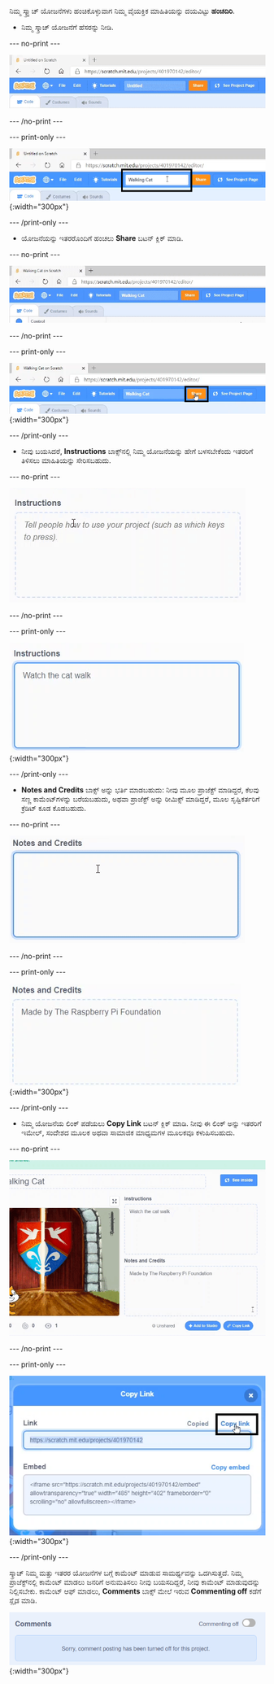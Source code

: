 ನಿಮ್ಮ ಸ್ಕ್ರ್ಯಾಚ್ ಯೋಜನೆಗಳು ಹಂಚಿಕೊಳ್ಳುವಾಗ ನಿಮ್ಮ ವೈಯಕ್ತಿಕ ಮಾಹಿತಿಯನ್ನು ದಯವಿಟ್ಟು **ಹಂಚದಿರಿ**.

- ನಿಮ್ಮ ಸ್ಕ್ರಾಚ್ ಯೋಜನೆಗೆ ಹೆಸರನ್ನು ನೀಡಿ.

--- no-print ---

![ಪರದೆಯ ಮೇಲ್ಭಾಗದಲ್ಲಿರುವ ಕಿತ್ತಳೆ ಬಣ್ಣದ 'Share' ಬಟನ್‌ನ ಎಡಭಾಗದಲ್ಲಿರುವ ಪೆಟ್ಟಿಗೆಯಲ್ಲಿ "Untitled" ಅನ್ನು "Walking Cat" ಎಂದು ಹಸರನ್ನು ಬದಲಾಯಿಸಿ.](images/name_file.gif)

--- /no-print ---

--- print-only ---

![ಸ್ಕ್ರೀನ್ ಮೇಲ್ಭಾಗದಲ್ಲಿ ಕಿತ್ತಳೆ ಬಣ್ಣದ 'Share' ಬಟನ್‌ನ ಎಡಭಾಗದಲ್ಲಿ 'Walking Cat' ಹೆಸರಿನ ಪ್ರಾಜೆಕ್ಟ್ ನೇಮ್ ಬಾಕ್ಸ್ ಅನ್ನು ಹೈಲೈಟ್ ಮಾಡಲಾಗಿದೆ.](images/name_file.png){:width="300px"}

--- /print-only ---

- ಯೋಜನೆಯನ್ನು ಇತರರೊಂದಿಗೆ ಹಂಚಲು **Share** ಬಟನ್ ಕ್ಲಿಕ್ ಮಾಡಿ.

--- no-print ---

![ಪರದೆಯ ಮೇಲ್ಭಾಗದಲ್ಲಿರುವ ಕಿತ್ತಳೆ ಬಣ್ಣದ 'Share' ಬಟನ್ ಅನ್ನು ಕ್ಲಿಕ್ ಮಾಡಿ. ನಂತರ, "Your project is now shared." ಎಂಬ ಸಂದೇಶ ಕಾಣಿಸಿಕೊಳ್ಳುತ್ತದೆ](images/share.gif)

--- /no-print ---

--- print-only ---

![ಪರದೆಯ ಮೇಲ್ಭಾಗದಲ್ಲಿರುವ ಕಿತ್ತಳೆ ಬಣ್ಣದ 'Share' ಬಟನ್ ಅನ್ನು ಹೈಲೈಟ್ ಮಾಡಲಾಗಿದೆ.](images/share.png){:width="300px"}

--- /print-only ---

- ನೀವು ಬಯಸಿದರೆ, **Instructions** ಬಾಕ್ಸ್‌ನಲ್ಲಿ ನಿಮ್ಮ ಯೋಜನೆಯನ್ನು ಹೇಗೆ ಬಳಸಬೇಕೆಂದು ಇತರರಿಗೆ ತಿಳಿಸಲು ಮಾಹಿತಿಯನ್ನು ಸೇರಿಸಬಹುದು.

--- no-print ---

!['Instructions' "Watch the cat walk" ಎಂದು ಟೈಪ್ ಮಾಡಿ.](images/add_instructions.gif)

--- /no-print ---

--- print-only ---

!['Instructions' ಬಾಕ್ಸ್ನಲ್ಲಿ, "Watch the cat walk" ಎಂದು ಟೈಪ್ ಮಾಡಲಾಗಿದೆ.](images/add_instructions.png){:width="300px"}

--- /print-only ---

- **Notes and Credits** ಬಾಕ್ಸ್ ಅನ್ನು ಭರ್ತಿ ಮಾಡಬಹುದು: ನೀವು ಮೂಲ ಪ್ರಾಜೆಕ್ಟ್ ಮಾಡಿದ್ದರೆ, ಕೆಲವು ಸಣ್ಣ ಕಾಮೆಂಟ್‌ಗಳನ್ನು ಬರೆಯಬಹುದು, ಅಥವಾ ಪ್ರಾಜೆಕ್ಟ್ ಅನ್ನು ರೀಮಿಕ್ಸ್ ಮಾಡಿದ್ದರೆ, ಮೂಲ ಸೃಷ್ಟಿಕರ್ತರಿಗೆ ಕ್ರೆಡಿಟ್ ಕೂಡ ಕೊಡಬಹುದು.

--- no-print ---

!['Notes and Credits' ಪೆಟ್ಟಿಗೆಯಲ್ಲಿ "Made by The Raspberry Pi Foundation"ಟೈಪಿಂಗ್.](images/notes_and_credits.gif)

--- /no-print ---

--- print-only ---

!['Notes and Credits' ಬಾಕ್ಸ್ ನಲ್ಲಿ,"Made by The Raspberry Pi Foundation" ಎಂದು ತೋರಿಸು.](images/notes_and_credits.png){:width="300px"}

--- /print-only ---

- ನಿಮ್ಮ ಯೋಜನೆಯ ಲಿಂಕ್ ಪಡೆಯಲು **Copy Link** ಬಟನ್ ಕ್ಲಿಕ್ ಮಾಡಿ. ನೀವು ಈ ಲಿಂಕ್ ಅನ್ನು ಇತರರಿಗೆ ಇಮೇಲ್, ಸಂದೆೇಶದ ಮೂಲಕ ಅಥವಾ ಸಾಮಾಜಿಕ ಮಾಧ್ಯಮಗಳ ಮೂಲಕವೂ ಕಳುಹಿಸಬಹುದು.

--- no-print ---

!['Copy Link' ಮೇಲೆ ಕ್ಲಿಕ್ ಮಾಡುವುದರಿಂದ, 'Copy Link' ಡೈಲಾಗ್ ಬಾಕ್ಸ್ ತೆರೆಯುತ್ತದೆ. ನಂತರ, ಸಂವಾದ ಪೆಟ್ಟಿಗೆಯಲ್ಲಿ, 'Link' ಅಡಿಯಲ್ಲಿ URL ಅನ್ನು ಹೈಲೈಟ್ ಮಾಡಿ ಮತ್ತು 'Copy link' ಅನ್ನು ಆಯ್ಕೆ ಮಾಡಿ.](images/copy_link.gif)

--- /no-print ---

--- print-only ---

!['Copy link' ಡೈಲಾಗ್ ಬಾಕ್ಸ್‌ನಲ್ಲಿ'Copy Link' ಬಟನ್ ಅನ್ನು ಹೈಲೈಟ್ ಮಾಡಲಾಗಿದೆ.](images/copy_link.png){:width="300px"}

--- /print-only ---

ಸ್ಕ್ರಾಚ್ ನಿಮ್ಮ ಮತ್ತು ಇತರರ ಯೋಜನೆಗಳ ಬಗ್ಗೆ ಕಾಮೆಂಟ್ ಮಾಡುವ ಸಾಮರ್ಥ್ಯವನ್ನು ಒದಗಿಸುತ್ತದೆ. ನಿಮ್ಮ ಪ್ರಾಜೆಕ್ಟ್‌ನಲ್ಲಿ ಕಾಮೆಂಟ್ ಮಾಡಲು ಜನರಿಗೆ ಅನುಮತಿಸಲು ನೀವು ಬಯಸದಿದ್ದರೆ, ನೀವು ಕಾಮೆಂಟ್ ಮಾಡುವುದನ್ನು ನಿಲ್ಲಿಸಬೇಕು. ಕಾಮೆಂಟ್ ಆಫ್ ಮಾಡಲು, **Comments** ಬಾಕ್ಸ್ ಮೇಲೆ ಇರುವ **Commenting off** ಕಡೆಗೆ ಸ್ಲೈಡ ಮಾಡಿ.

!['Comments' ಬಾಕ್ಸ್ ಮೇಲಿನ ಸ್ಲೈಡರ್ 'Commenting off' ಸ್ಥಾನದಲ್ಲಿದೆ. "Sorry, comment posting has been turned off for this project."ಎಂದು ಹೇಳುವ ಸಂದೇಶವನ್ನು ತೋರಿಸಲಾಗಿದೆ](images/comments-off.png){:width="300px"}

